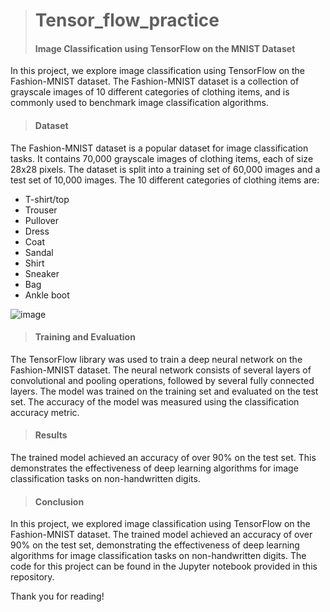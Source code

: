 > # Tensor_flow_practice
> #### Image Classification using TensorFlow on the MNIST Dataset 


In this project, we explore image classification using TensorFlow on the Fashion-MNIST dataset. The Fashion-MNIST dataset is a collection of grayscale images of 10 different categories of clothing items, and is commonly used to benchmark image classification algorithms.

> #### Dataset
The Fashion-MNIST dataset is a popular dataset for image classification tasks. It contains 70,000 grayscale images of clothing items, each of size 28x28 pixels. The dataset is split into a training set of 60,000 images and a test set of 10,000 images. The 10 different categories of clothing items are:

* T-shirt/top
* Trouser
* Pullover
* Dress
* Coat
* Sandal
* Shirt
* Sneaker
* Bag
* Ankle boot

![image](https://user-images.githubusercontent.com/91383946/219847025-ac648d86-15cb-4854-96d5-c349e6607324.png)

> #### Training and Evaluation
The TensorFlow library was used to train a deep neural network on the Fashion-MNIST dataset. The neural network consists of several layers of convolutional and pooling operations, followed by several fully connected layers. The model was trained on the training set and evaluated on the test set. The accuracy of the model was measured using the classification accuracy metric.

> #### Results
The trained model achieved an accuracy of over 90% on the test set. This demonstrates the effectiveness of deep learning algorithms for image classification tasks on non-handwritten digits.

> #### Conclusion
In this project, we explored image classification using TensorFlow on the Fashion-MNIST dataset. The trained model achieved an accuracy of over 90% on the test set, demonstrating the effectiveness of deep learning algorithms for image classification tasks on non-handwritten digits. The code for this project can be found in the Jupyter notebook provided in this repository.

Thank you for reading!

